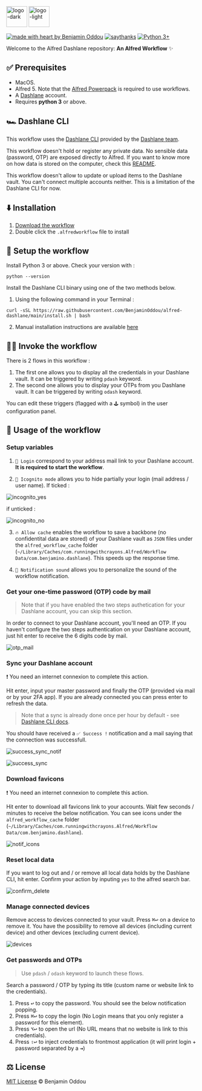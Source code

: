 <img src="public/icon_dark_mode.webp#gh-dark-mode-only" alt="logo-dark" height="55"/>
<img src="public/icon_light_mode.webp#gh-light-mode-only" alt="logo-light" height="55"/>

[![made with heart by Benjamin Oddou](https://img.shields.io/badge/made%20with%20%E2%99%A5%20by-benjamin%20oddou-2C697A.svg?style=flat)](https://github.com/BenjaminOddou)
[![saythanks](https://img.shields.io/badge/say-thanks-1D4E5E.svg?style=flat)](https://saythanks.io/to/BenjaminOddou)
[![Python 3+](https://img.shields.io/badge/python-3+-00191e.svg)](https://www.python.org/downloads/macos/)

Welcome to the Alfred Dashlane repository: **An Alfred Workflow** ✨

## ✅ Prerequisites

* MacOS.
* Alfred 5. Note that the [Alfred Powerpack](https://www.alfredapp.com/powerpack/) is required to use workflows.
* A [Dashlane](https://www.dashlane.com/fr) account.
* Requires **python 3** or above.

## 🏎️ Dashlane CLI

This workflow uses the [Dashlane CLI](https://github.com/Dashlane/dashlane-cli) provided by the [Dashlane team](https://github.com/Dashlane).

This workflow doesn't hold or register any private data. No sensible data (password, OTP) are exposed directly to Alfred. If you want to know more on how data is stored on the computer, check this [README](https://github.com/Dashlane/dashlane-cli/blob/master/src/modules/crypto/README.md).

This workflow doesn't allow to update or upload items to the Dashlane vault. You can't connect multiple accounts neither. This is a limitation of the Dashlane CLI for now.

## ⬇️ Installation

1. [Download the workflow](https://github.com/BenjaminOddou/alfred-dashlane/releases/latest)
2. Double click the `.alfredworkflow` file to install

## 🧰 Setup the workflow

Install Python 3 or above. Check your version with :

```shell
python --version
```

Install the Dashlane CLI binary using one of the two methods below.

1. Using the following command in your Terminal :

```shell
curl -sSL https://raw.githubusercontent.com/BenjaminOddou/alfred-dashlane/main/install.sh | bash
```

2. Manual installation instructions are available [here](https://github.com/Dashlane/dashlane-cli#how-to-install-manually)

## 🧙‍♂️ Invoke the workflow

There is 2 flows in this workflow :

1. The first one allows you to display all the credentials in your Dashlane vault. It can be triggered by writing `pdash` keyword.
2. The second one allows you to display your OTPs from you Dashlane vault. It can be triggered by writing `odash` keyword.

You can edit these triggers (flagged with a `🕹️` symbol) in the user configuration panel.

## 🤖 Usage of the workflow

### Setup variables

1. `👤 Login` correspond to your address mail link to your Dashlane account. **It is required to start the workflow**.

2. `🫥 Icognito mode` allows you to hide partially your login (mail address / user name). If ticked :

![incognito_yes](public/incognito_yes.webp)

if unticked :

![incognito_no](public/incognito_no.webp)

3. `🔥 Allow cache` enables the workflow to save a backbone (no confidentital data are stored) of your Dashlane vault as `JSON` files under the `alfred_workflow_cache` folder (`~/Library/Caches/com.runningwithcrayons.Alfred/Workflow Data/com.benjamino.dashlane`). This speeds up the response time.

4. `🎷 Notification sound` allows you to personalize the sound of the workflow notification.

### Get your one-time password (OTP) code by mail

> Note that if you have enabled the two steps authetication for your Dashlane account, you can skip this section.

In order to connect to your Dashlane account, you'll need an OTP. If you haven't configure the two steps authentication on your Dashlane account, just hit enter to receive the 6 digits code by mail.

![otp_mail](public/otp_mail.webp)

### Sync your Dashlane account

❗ You need an internet connexion to complete this action.

Hit enter, input your master password and finally the OTP (provided via mail or by your 2FA app). If you are already connected you can press enter to refresh the data.

> Note that a sync is already done once per hour by default - see [Dashlane CLI docs](https://github.com/Dashlane/dashlane-cli).

You should have received a `✅ Success !` notification and a mail saying that the connection was successfull.

![success_sync_notif](public/success_sync_notif.webp)

![success_sync](public/success_sync.webp)

### Download favicons

❗ You need an internet connexion to complete this action.

Hit enter to download all favicons link to your accounts. Wait few seconds / minutes to receive the below notification. You can see icons under the `alfred_workflow_cache` folder (`~/Library/Caches/com.runningwithcrayons.Alfred/Workflow Data/com.benjamino.dashlane`).

![notif_icons](public/notif_icons.webp)

### Reset local data

If you want to log out and / or remove all local data holds by the Dashlane CLI, hit enter. Confirm your action by inputing `yes` to the alfred search bar.

![confirm_delete](public/confirm_delete.webp)

### Manage connected devices

Remove access to devices connected to your vault. Press <kbd>⌘</kbd><kbd>↩︎</kbd> on a device to remove it. You have the possibility to remove all devices (including current device) and other devices (excluding current device).

![devices](public/devices.webp)

### Get passwords and OTPs

> Use `pdash` / `odash` keyword to launch these flows.

Search a password / OTP by typing its title (custom name or website link to the credentials).

1. Press <kbd>↩︎</kbd> to copy the password. You should see the below notification popping.
2. Press <kbd>⌘</kbd><kbd>↩︎</kbd> to copy the login (No Login means that you only register a password for this element).
3. Press <kbd>⌥</kbd><kbd>↩︎</kbd> to open the url (No URL means that no website is link to this credentials).
4. Press <kbd>⇧</kbd><kbd>↩︎</kbd> to inject credentials to frontmost application (it will print login + password separated by a <kbd>⇥</kbd>)

## ⚖️ License

[MIT License](LICENSE) © Benjamin Oddou
